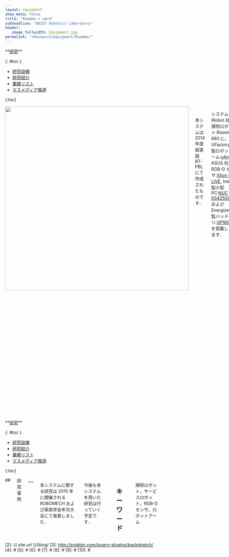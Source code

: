 ```yaml
---
layout: equipment
show_meta: false
title: "Roomba + uArm"
subheadline: "NAIST Robotics Laboratory"
header:
   image_fullwidth: Equipment.jpg
permalink: "/Research/equipment/Roomba/"
---
```


<div class="row">
<div class="medium-4 medium-push-8 columns" markdown="1">
<div class="panel radius" markdown="1">
**<a href="{{ site.url }}{{ site.baseurl }}/Research/">研究</a>**

{: #toc }
*  <a href="{{ site.url }}{{ site.baseurl }}/Research/equipment/">研究設備</a>  
*  <a href="{{ site.url }}{{ site.baseurl }}/Research/topics/">研究紹介</a>  
*  <a href="{{ site.url }}{{ site.baseurl }}/Research/publication/">業績リスト</a>  
*  <a href="{{ site.url }}{{ site.baseurl }}/Research/press/">マスメディア報道</a>  

{:toc}
</div>
</div><!-- /.medium-4.columns -->

<div class="medium-8 medium-pull-4 columns" markdown="1">
<div style="text-align:center">
<img class="t50" src="{{ site.urlimg }}PBL-l1.jpg" alt="" style="width: 600px;" style="height: 350px;">
</div>
<br/>
<br/>
本システムは 2014 年度超実践RT-PBL にて作成されたものです．

システムはiRobot 社製掃除ロボット:Roomba 880 に， UFactory 社製ロボットアーム:<a href="https://www.ufactory.cc/#/en/">uArm</a>, ASUS 社製RGB-D センサ:<a href="https://www.asus.com/3D-Sensor/Xtion_PRO/">Xtion PRO LIVE</a>, Intel 社製小型PC:<a href="https://www.intel.co.jp/content/www/jp/ja/support/products/76975/mini-pcs/intel-nuc-boards/legacy-intel-nuc-board/intel-nuc-board-d54250wyb.html">NUC D54250WYK</a> およびEnergizer 社製バッテリ:<a href="http://www.jtt.ne.jp/products/original/xp18000a/">XP18000A</a> を搭載しています．

Roomba では集塵できないゴミを認識し，回収する機能の実装を目的として，Roomba に搭載できる大きさ，重量でなおかつ機能実現に十分な性能をもったハードウェアで構成しています．また，ソフトウェアに関しても，オープンソースソフトウェアを用い，ROS というミドルウェアで分散システムの構築を行っています．
<div class="image_margin" style>
    
</div>

</div>
</div><!-- /.row -->

<div class="row">
<div class="medium-4 medium-push-8 columns" markdown="1">
<div class="panel radius" markdown="1">
**<a href="{{ site.url }}{{ site.baseurl }}/Research/">研究</a>**

{: #toc }
*  <a href="{{ site.url }}{{ site.baseurl }}/Research/equipment/">研究設備</a>  
*  <a href="{{ site.url }}{{ site.baseurl }}/Research/topics/">研究紹介</a>  
*  <a href="{{ site.url }}{{ site.baseurl }}/Research/publication/">業績リスト</a>  
*  <a href="{{ site.url }}{{ site.baseurl }}/Research/press/">マスメディア報道</a>  

{:toc}
</div>
</div><!-- /.medium-4.columns -->

<div class="medium-8 medium-pull-4 columns" markdown="1">
## <span style="font-size: 100%">研究事例</span>
___

本システムに関する研究は 2015 年に開催されるROBOMECH および家政学会年次大会にて発表しました．

今後も本システムを用いた研究は行っていく予定です．
 
<div style="text-align:center">

</div>

## <span style="font-size: 100%">キーワード</span>
___
掃除ロボット，サービスロボット，RGB-D センサ，ロボットアーム
</div> 
</div><!-- /.row -->



 [1]: http://kramdown.gettalong.org/converter/html.html#toc
 [2]: {{ site.url }}/blog/
 [3]: http://srobbin.com/jquery-plugins/backstretch/
 [4]: #
 [5]: #
 [6]: #
 [7]: #
 [8]: #
 [9]: #
 [10]: #
